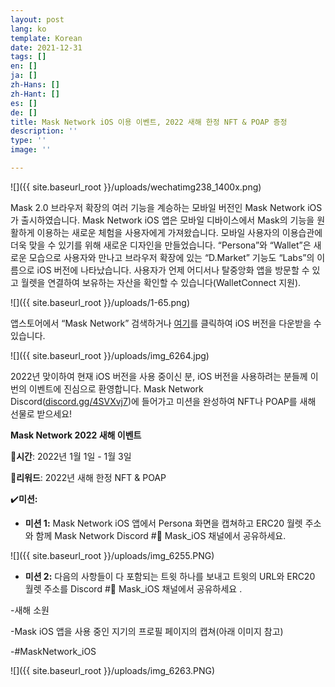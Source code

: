 ```yaml
---
layout: post
lang: ko
template: Korean
date: 2021-12-31
tags: []
en: []
ja: []
zh-Hans: []
zh-Hant: []
es: []
de: []
title: Mask Network iOS 이용 이벤트, 2022 새해 한정 NFT & POAP 증정
description: ''
type: ''
image: ''

---
```

![]({{ site.baseurl_root }}/uploads/wechatimg238_1400x.png)

Mask 2.0 브라우저 확장의 여러 기능을 계승하는 모바일 버전인 Mask Network iOS가 출시하였습니다. Mask Network iOS 앱은 모바일 디바이스에서 Mask의 기능을 원활하게 이용하는 새로운 체험을 사용자에게 가져왔습니다. 모바일 사용자의 이용습관에 더욱 맞을 수 있기를 위해 새로운 디자인을 만들었습니다. “Persona”와 “Wallet”은 새로운 모습으로 사용자와 만나고 브라우저 확장에 있는 “D.Market” 기능도 “Labs”의 이름으로 iOS 버전에 나타났습니다. 사용자가 언제 어디서나 탈중앙화 앱을 방문할 수 있고 월렛을 연결하여 보유하는 자산을 확인할 수 있습니다(WalletConnect 지원).

![]({{ site.baseurl_root }}/uploads/1-65.png)

앱스토어에서 “Mask Network” 검색하거나 [여기](https://apps.apple.com/app/id1478382964)를 클릭하여 iOS 버전을 다운받을 수 있습니다.

![]({{ site.baseurl_root }}/uploads/img_6264.jpg)

2022년 맞이하여 현재 iOS 버전을 사용 중이신 분, iOS 버전을 사용하려는 분들께 이번의 이벤트에 진심으로 환영합니다. Mask Network Discord([discord.gg/4SVXvj7](https://t.co/FxIFr1QpSv))에 들어가고 미션을 완성하여 NFT나 POAP를 새해 선물로 받으세요!

**Mask Network 2022 새해 이벤트**

📅**시간**: 2022년 1월 1일 - 1월 3일

🎁**리워드**: 2022년 새해 한정 NFT & POAP

✔️**미션:**

* **미션 1:** Mask Network iOS 앱에서 Persona 화면을 캡쳐하고 ERC20 월렛 주소와 함께 Mask Network Discord #📱 Mask_iOS 채널에서 공유하세요.

![]({{ site.baseurl_root }}/uploads/img_6255.PNG)

* **미션 2:** 다음의 사항들이 다 포함되는 트윗 하나를 보내고 트윗의 URL와 ERC20 월렛 주소를 Discord #📱 Mask_iOS 채널에서 공유하세요 .

\-새해 소원

\-Mask iOS 앱을 사용 중인 지기의 프로필 페이지의 캡쳐(아래 이미지 참고)

\-#MaskNetwork_iOS

![]({{ site.baseurl_root }}/uploads/img_6263.PNG)
